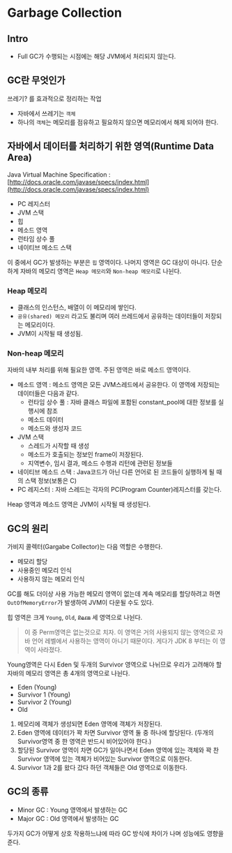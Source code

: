# Garbage Collection

## Intro
- Full GC가 수행되는 시점에는 해당 JVM에서 처리되지 않는다.

## GC란 무엇인가
쓰레기? 를 효과적으로 정리하는 작업
- 자바에서 쓰레기는 `객체`
- 하나의 `객체`는 메모리를 점유하고 필요하지 않으면 메모리에서 해제 되어야 한다.

## 자바에서 데이터를 처리하기 위한 영역(Runtime Data Area)
Java Virtual Machine Specification : [http://docs.oracle.com/javase/specs/index.html](http://docs.oracle.com/javase/specs/index.html)
- PC 레지스터
- JVM 스택
- 힙
- 메소드 영역
- 런타임 상수 풀
- 네이티브 메소드 스택

이 중에서 GC가 발생하는 부분은 `힙` 영역이다. 나머지 영역은 GC 대상이 아니다.
단순하게 자바의 메모리 영역은 `Heap 메모리`와 `Non-heap 메모리`로 나뉜다.

### Heap 메모리
- 클래스의 인스턴스, 배열이 이 메모리에 쌓인다.
- `공유(shared) 메모리` 라고도 불리며 여러 쓰레드에서 공유하는 데이터들이 저장되는 메모리이다.
- JVM이 시작될 때 생성됨.

### Non-heap 메모리
자바의 내부 처리를 위해 필요한 영역. 주된 영역은 바로 메소드 영역이다.
- 메소드 영역 : 메소드 영역은 모든 JVM스레드에서 공유한다. 이 영역에 저장되는 데이터들은 다음과 같다.
    - 런타임 상수 풀 : 자바 클래스 파일에 포함된 constant_pool에 대한 정보를 실행시에 참조
    - 메소드 데이터
    - 메소드와 생성자 코드
- JVM 스택
    - 스레드가 시작할 때 생성
    - 메소드가 호출되는 정보인 frame이 저장된다.
    - 지역변수, 임시 결과, 메소드 수행과 리턴에 관련된 정보들
- 네이티브 메소드 스택 : Java코드가 아닌 다른 언어로 된 코드들이 실행하게 될 때의 스택 정보(보통은 C)
- PC 레지스터 : 자바 스레드는 각자의 PC(Program Counter)레지스터를 갖는다.

Heap 영역과 메소드 영역은 JVM이 시작될 때 생성된다.

## GC의 원리
가비지 콜렉터(Gargabe Collector)는 다음 역할은 수행한다.
- 메모리 할당
- 사용중인 메모리 인식
- 사용하지 않는 메모리 인식

GC를 해도 더이상 사용 가능한 메모리 영역이 없는데 계속 메모리를 할당하려고 하면 `OutOfMemoryError`가 발생하여 JVM이 다운될 수도 있다.

힙 영역은 크게 `Young`, `Old`, ~~`Perm`~~ 세 영역으로 나뉜다.
> 이 중 Perm영역은 없는것으로 치자. 이 영역은 거의 사용되지 않는 영역으로 자바 언어 레벨에서 사용하는 영역이 아니기 때문이다.
게다가 JDK 8 부터는 이 영역이 사라졌다.

Young영역은 다시 Eden 및 두개의 Survivor 영역으로 나뉘므로 우리가 고려해야 할 자바의 메모리 영역은 총 4개의 영역으로 나뉜다.
- Eden (Young)
- Survivor 1 (Young)
- Survivor 2 (Young)
- Old

 1. 메모리에 객체가 생성되면 Eden 영역에 객체가 저장된다. 
 2. Eden 영역에 데이터가 꽉 차면 Survivor 영역 둘 중 하나에 할당된다. (두개의 Survivor영역 중 한 영역은 반드시 비어있어야 한다.)
 3. 할당된 Survivor 영역이 차면 GC가 일아나면서 Eden 영역에 있는 객체와 꽉 찬 Survivor 영역에 있는 객체가 비어있는 Survivor 영역으로 이동한다.
 4. Survivor 1과 2를 왔다 갔다 하던 객체들은 Old 영역으로 이동한다.

 ## GC의 종류
 - Minor GC : Young 영역에서 발생하는 GC
 - Major GC : Old 영역에서 발생하는 GC

 두가지 GC가 어떻게 상호 작용하느냐에 따라 GC 방식에 차이가 나며 성능에도 영향을 준다.